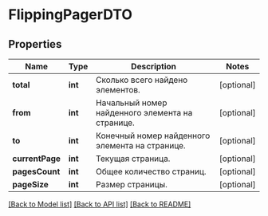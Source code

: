# FlippingPagerDTO

## Properties
Name | Type | Description | Notes
------------ | ------------- | ------------- | -------------
**total** | **int** | Сколько всего найдено элементов. | [optional] 
**from** | **int** | Начальный номер найденного элемента на странице. | [optional] 
**to** | **int** | Конечный номер найденного элемента на странице. | [optional] 
**currentPage** | **int** | Текущая страница. | [optional] 
**pagesCount** | **int** | Общее количество страниц. | [optional] 
**pageSize** | **int** | Размер страницы. | [optional] 

[[Back to Model list]](../README.md#documentation-for-models) [[Back to API list]](../README.md#documentation-for-api-endpoints) [[Back to README]](../README.md)


